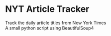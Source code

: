 # NYT Article Tracker
Track the daily article titles from New York Times
<br>
A small python script using BeautifulSoup4
